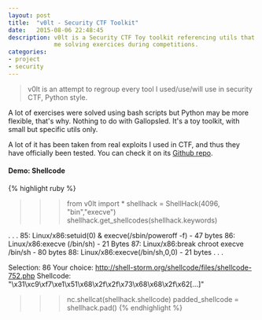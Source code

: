 ```yaml
---
layout: post
title:  "v0lt - Security CTF Toolkit"
date:   2015-08-06 22:48:45
description: v0lt is a Security CTF Toy toolkit referencing utils that helped
             me solving exercices during competitions.
categories:
- project
- security
---
```


> v0lt is an attempt to regroup every tool I used/use/will use in security CTF, Python style.

A lot of exercises were solved using bash scripts but Python may be more flexible, that's why. Nothing to do with Gallopsled. It's a toy toolkit, with small but specific utils only.

A lot of it has been taken from real exploits I used in CTF, and thus they have officially been tested.
You can check it on its [Github repo][repo].

#### Demo: Shellcode
{% highlight ruby %}
>>> from v0lt import *
>>> shellhack = ShellHack(4096, "bin","execve")
>>> shellhack.get_shellcodes(shellhack.keywords)

.
.
.
85: Linux/x86:setuid(0) & execve(/sbin/poweroff -f) - 47 bytes
86: Linux/x86:execve (/bin/sh) - 21 Bytes
87: Linux/x86:break chroot execve /bin/sh - 80 bytes
88: Linux/x86:execve(/bin/sh,0,0) - 21 bytes
.
.
.

Selection: 86
Your choice: http://shell-storm.org/shellcode/files/shellcode-752.php
Shellcode: "\x31\xc9\xf7\xe1\x51\x68\x2f\x2f\x73\x68\x68\x2f\x62[...]"

>>> nc.shellcat(shellhack.shellcode)
>>> padded_shellcode = shellhack.pad()
{% endhighlight %}

[repo]: https://github.com/P1kachu/v0lt
